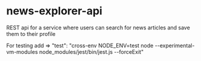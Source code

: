 # news-explorer-api

REST api for a service where users can search for news articles and save them to their profile

For testing add => "test": "cross-env NODE_ENV=test node --experimental-vm-modules node_modules/jest/bin/jest.js --forceExit"
